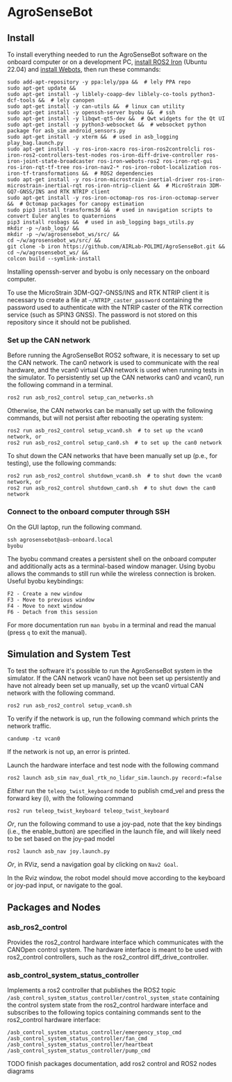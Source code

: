 # AgroSenseBot

## Install

To install everything needed to run the AgroSenseBot software on the onboard computer or on a development PC, 
[install ROS2 Iron](https://docs.ros.org/en/iron/Installation/Ubuntu-Install-Debians.html) (Ubuntu 22.04) 
and [install Webots](https://cyberbotics.com/doc/guide/installing-webots), then run these commands:

```shell
sudo add-apt-repository -y ppa:lely/ppa &&  # lely PPA repo
sudo apt-get update &&
sudo apt-get install -y liblely-coapp-dev liblely-co-tools python3-dcf-tools &&  # lely canopen
sudo apt-get install -y can-utils &&  # linux can utility
sudo apt-get install -y openssh-server byobu &&  # ssh
sudo apt-get install -y libqwt-qt5-dev &&  # Qwt widgets for the Qt UI
sudo apt-get install -y python3-websocket &&  # websocket python package for asb_sim android_sensors.py
sudo apt-get install -y xterm &&  # used in asb_logging play_bag.launch.py
sudo apt-get install -y ros-iron-xacro ros-iron-ros2controlcli ros-iron-ros2-controllers-test-nodes ros-iron-diff-drive-controller ros-iron-joint-state-broadcaster ros-iron-webots-ros2 ros-iron-rqt-gui ros-iron-rqt-tf-tree ros-iron-nav2-* ros-iron-robot-localization ros-iron-tf-transformations &&  # ROS2 dependencies
sudo apt-get install -y ros-iron-microstrain-inertial-driver ros-iron-microstrain-inertial-rqt ros-iron-ntrip-client &&  # MicroStrain 3DM-GQ7-GNSS/INS and RTK NTRIP client
sudo apt-get install -y ros-iron-octomap-ros ros-iron-octomap-server &&  # Octomap packages for canopy estimation
sudo pip3 install transforms3d &&  # used in navigation scripts to convert Euler angles to quaternions
pip3 install rosbags &&  # used in asb_logging bags_utils.py
mkdir -p ~/asb_logs/ &&
mkdir -p ~/w/agrosensebot_ws/src/ &&
cd ~/w/agrosensebot_ws/src/ &&
git clone -b iron https://github.com/AIRLab-POLIMI/AgroSenseBot.git &&
cd ~/w/agrosensebot_ws/ &&
colcon build --symlink-install
```

Installing openssh-server and byobu is only necessary on the onboard computer.

To use the MicroStrain 3DM-GQ7-GNSS/INS and RTK NTRIP client it is necessary to create a file at `~/NTRIP_caster_password` 
containing the password used to authenticate with the NTRIP caster of the RTK correction service (such as SPIN3 GNSS).
The password is not stored on this repository since it should not be published.

### Set up the CAN network

Before running the AgroSenseBot ROS2 software, it is necessary to set up the CAN network.
The can0 network is used to communicate with the real hardware, and the vcan0 virtual CAN network is used when running 
tests in the simulator.
To persistently set up the CAN networks can0 and vcan0, run the following command in a terminal.
```shell
ros2 run asb_ros2_control setup_can_networks.sh
```

Otherwise, the CAN networks can be manually set up with the following commands, but will not persist after rebooting the operating system:
```shell
ros2 run asb_ros2_control setup_vcan0.sh  # to set up the vcan0 network, or
ros2 run asb_ros2_control setup_can0.sh  # to set up the can0 network
```
To shut down the CAN networks that have been manually set up (p.e., for testing), use the following commands:
```shell
ros2 run asb_ros2_control shutdown_vcan0.sh  # to shut down the vcan0 network, or
ros2 run asb_ros2_control shutdown_can0.sh  # to shut down the can0 network
```


### Connect to the onboard computer through SSH

On the GUI laptop, run the following command. 
```shell
ssh agrosensebot@asb-onboard.local
byobu
```

The byobu command creates a persistent shell on the onboard computer and additionally acts as a terminal-based window manager.
Using byobu allows the commands to still run while the wireless connection is broken.
Useful byobu keybindings:
```
F2 - Create a new window
F3 - Move to previous window
F4 - Move to next window
F6 - Detach from this session
```
For more documentation run `man byobu` in a terminal and read the manual (press `q` to exit the manual).


## Simulation and System Test

To test the software it's possible to run the AgroSenseBot system in the simulator.
If the CAN network vcan0 have not been set up persistently and have not already been set up manually, set up the vcan0 
virtual CAN network with the following command.
```shell
ros2 run asb_ros2_control setup_vcan0.sh
```
To verify if the network is up, run the following command which prints the network traffic.
```shell
candump -tz vcan0
```
If the network is not up, an error is printed.

Launch the hardware interface and test node with the following command
```shell
ros2 launch asb_sim nav_dual_rtk_no_lidar_sim.launch.py record:=false
```

*Either* run the `teleop_twist_keyboard` node to publish cmd_vel and press the forward key (i), with the following command
```shell
ros2 run teleop_twist_keyboard teleop_twist_keyboard
```
*Or*, run the following command to use a joy-pad, note that the key bindings (i.e., the enable_button) are specified in 
the launch file, and will likely need to be set based on the joy-pad model
```shell
ros2 launch asb_nav joy.launch.py
```
*Or*, in RViz, send a navigation goal by clicking on `Nav2 Goal`.

In the Rviz window, the robot model should move according to the keyboard or joy-pad input, or navigate to the goal.

## Packages and Nodes

### asb_ros2_control
Provides the ros2_control hardware interface which communicates with the CANOpen control system.
The hardware interface is meant to be used with ros2_control controllers, such as the ros2_control diff_drive_controller.

### asb_control_system_status_controller
Implements a ros2 controller that publishes the ROS2 topic `/asb_control_system_status_controller/control_system_state`
containing the control system state from the ros2_control hardware interface and subscribes to the following topics
containing commands sent to the ros2_control hardware interface:
```
/asb_control_system_status_controller/emergency_stop_cmd
/asb_control_system_status_controller/fan_cmd
/asb_control_system_status_controller/heartbeat
/asb_control_system_status_controller/pump_cmd
```

TODO finish packages documentation, add ros2 control and ROS2 nodes diagrams

